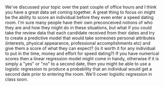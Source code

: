 We've discussed your topic over the past couple of office hours and I think you have a great data set coming together. A great thing to focus on might be the ability to score an individual before they even enter a speed dating room. I'm sure many people have their own preconceived notions of who they are and how they might do in these situations, but what if you could take the review data that each candidate received from their dates and try to create a predictive model that would take someones personal attributes (interests, physical appearance, professional accomplishments etc) and give them a score of what they can expect? (is it worth it for any individual to put in the time, money and effort for speed dating?)
If you have numerical scores then a linear regression model might come in handy, otherwise if it is simply a "yes" or "no" to a second date, then you might be able to use a logistic regression to produce a probability that an individual would get a second date prior to entering the room. We'll cover logisitic regression in class soon.